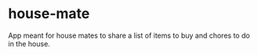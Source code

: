 # house-mate

App meant for house mates to share a list of items to buy and chores to do in the house.
